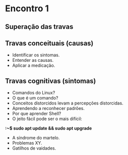 # Encontro 1

## Superação das travas

## Travas conceituais (causas)

- Identificar os sintomas.
- Entender as causas.
- Aplicar a medicação.

## Travas cognitivas (sintomas)

- Comandos do Linux?
- O que é um comando?
- Conceitos distorcidos levam a percepções distorcidas.
- Aprendendo a reconhecer padrões.
- Por que aprender Shell?
- O jeito fácil pode ser o mais difícil:

**:~$ sudo apt update && sudo apt upgrade**

- A síndrome do martelo.
- Problemas XY.
- Gatilhos de vaidades.
